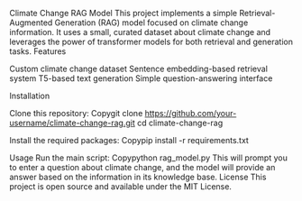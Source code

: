 Climate Change RAG Model
This project implements a simple Retrieval-Augmented Generation (RAG) model focused on climate change information. It uses a small, curated dataset about climate change and leverages the power of transformer models for both retrieval and generation tasks.
Features

Custom climate change dataset
Sentence embedding-based retrieval system
T5-based text generation
Simple question-answering interface

Installation

Clone this repository:
Copygit clone https://github.com/your-username/climate-change-rag.git
cd climate-change-rag

Install the required packages:
Copypip install -r requirements.txt


Usage
Run the main script:
Copypython rag_model.py
This will prompt you to enter a question about climate change, and the model will provide an answer based on the information in its knowledge base.
License
This project is open source and available under the MIT License.
